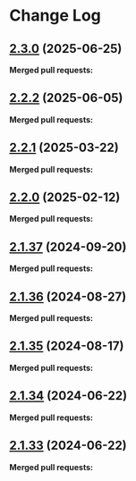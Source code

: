# Change Log

## [2.3.0](https://github.com/networknt/light-lambda-native/tree/2.3.0) (2025-06-25)


**Merged pull requests:**




## [2.2.2](https://github.com/networknt/light-lambda-native/tree/2.2.2) (2025-06-05)


**Merged pull requests:**




## [2.2.1](https://github.com/networknt/light-lambda-native/tree/2.2.1) (2025-03-22)


**Merged pull requests:**




## [2.2.0](https://github.com/networknt/light-lambda-native/tree/2.2.0) (2025-02-12)


**Merged pull requests:**




## [2.1.37](https://github.com/networknt/light-lambda-native/tree/2.1.37) (2024-09-20)


**Merged pull requests:**


## [2.1.36](https://github.com/networknt/light-lambda-native/tree/2.1.36) (2024-08-27)


**Merged pull requests:**


## [2.1.35](https://github.com/networknt/light-lambda-native/tree/2.1.35) (2024-08-17)


**Merged pull requests:**


## [2.1.34](https://github.com/networknt/light-lambda-native/tree/2.1.34) (2024-06-22)


**Merged pull requests:**




## [2.1.33](https://github.com/networknt/light-lambda-native/tree/2.1.33) (2024-06-22)

**Merged pull requests:**
